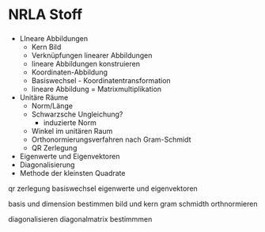 # NRLA Stoff
### 
+ LIneare Abbildungen
	+ Kern Bild
	+ Verknüpfungen linearer Abbildungen
	+ lineare Abbildungen konstruieren
	+ Koordinaten-Abbildung
	+ Basiswechsel - Koordinatentransformation
	+ lineare Abbildung = Matrixmultiplikation
+ Unitäre Räume
	+ Norm/Länge
	+ Schwarzsche Ungleichung?
		+ induzierte Norm
	+ Winkel im unitären Raum
	+ Orthonormierungsverfahren nach Gram-Schmidt
	+ QR Zerlegung
+ Eigenwerte und Eigenvektoren
+ Diagonalisierung
+ Methode der kleinsten Quadrate

qr zerlegung
basiswechsel
eigenwerte und eigenvektoren

basis und dimension bestimmen
bild und kern
gram schmidth
orthnormieren

diagonalisieren
	diagonalmatrix bestimmmen